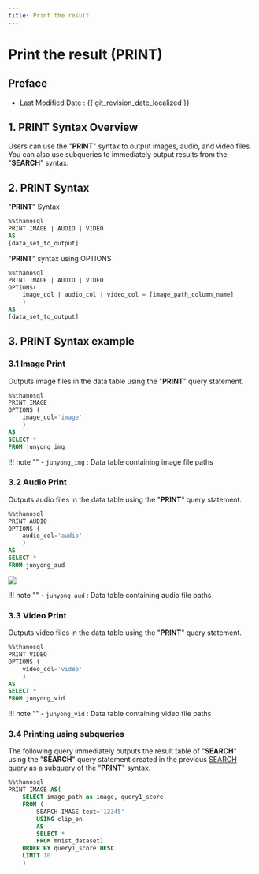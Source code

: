 ```yaml
---
title: Print the result
---
```


# **Print the result (PRINT)**

## Preface

- Last Modified Date : {{ git_revision_date_localized }}

## **1. PRINT Syntax Overview**

Users can use the "**PRINT**" syntax to output images, audio, and video files. You can also use subqueries to immediately output results from the "**SEARCH**" syntax.

## **2. PRINT Syntax**

"**PRINT**" Syntax

```sql
%%thanosql
PRINT IMAGE | AUDIO | VIDEO
AS
[data_set_to_output]
```

"**PRINT**" syntax using OPTIONS

```sql
%%thanosql
PRINT IMAGE | AUDIO | VIDEO
OPTIONS(
    image_col | audio_col | video_col = [image_path_column_name]
    )
AS
[data_set_to_output]
```

## **3. PRINT Syntax example**

### **3.1 Image Print**

Outputs image files in the data table using the "**PRINT**" query statement.

```sql
%%thanosql
PRINT IMAGE
OPTIONS (
    image_col='image'
    )
AS
SELECT *
FROM junyong_img
```

!!! note "" - `junyong_img` : Data table containing image file paths

### **3.2 Audio Print**

Outputs audio files in the data table using the "**PRINT**" query statement.

```sql
%%thanosql
PRINT AUDIO
OPTIONS (
    audio_col='audio'
    )
AS
SELECT *
FROM junyong_aud
```

<a href = "/img/thanosql_syntax/query/PRINT/PRINT_img1.png">
    <img src = "/img/thanosql_syntax/query/PRINT/PRINT_img1.png"></img>
</a>

!!! note "" - `junyong_aud` : Data table containing audio file paths

### **3.3 Video Print**

Outputs video files in the data table using the "**PRINT**" query statement.

```sql
%%thanosql
PRINT VIDEO
OPTIONS (
    video_col='video'
    )
AS
SELECT *
FROM junyong_vid
```

!!! note "" - `junyong_vid` : Data table containing video file paths

### **3.4 Printing using subqueries**

The following query immediately outputs the result table of "**SEARCH**" using the "**SEARCH**" query statement created in the previous [SEARCH query](/how-to_guides/modelling/SEARCH_SYNTAX) as a subquery of the "**PRINT**" syntax.

```sql
%%thanosql
PRINT IMAGE AS(
    SELECT image_path as image, query1_score
    FROM (
        SEARCH IMAGE text='12345'
        USING clip_en
        AS
        SELECT *
        FROM mnist_dataset)
    ORDER BY query1_score DESC
    LIMIT 10
    )
```

